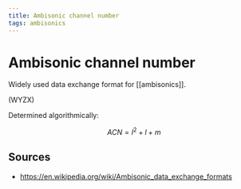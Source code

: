 ```yaml
---
title: Ambisonic channel number
tags: ambisonics
---
```


# Ambisonic channel number

Widely used data exchange format for [[ambisonics]].

(WYZX)

Determined algorithmically:

$$
ACN = l^2 + l + m
$$

## Sources

- <https://en.wikipedia.org/wiki/Ambisonic_data_exchange_formats>
